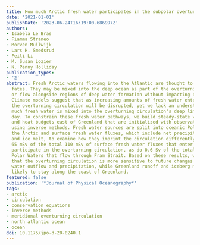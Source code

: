 ```yaml
---
title: How much Arctic fresh water participates in the subpolar overturning circulation?
date: '2021-01-01'
publishDate: '2023-06-24T16:19:00.686997Z'
authors:
- Isabela Le Bras
- Fiamma Straneo
- Morven Muilwijk
- Lars H. Smedsrud
- Feili Li
- M. Susan Lozier
- N. Penny Holliday
publication_types:
- '2'
abstract: Fresh Arctic waters flowing into the Atlantic are thought to have two primary
  fates. They may be mixed into the deep ocean as part of the overturning circulation,
  or flow alongside regions of deep water formation without impacting overturning.
  Climate models suggest that as increasing amounts of fresh water enter the Atlantic,
  the overturning circulation will be disrupted, yet we lack an understanding of how
  much fresh water is mixed into the overturning circulation's deep limb in the present
  day. To constrain these fresh water pathways, we build steady-state volume, salt,
  and heat budgets east of Greenland that are initialized with observations and closed
  using inverse methods. Fresh water sources are split into oceanic Polar Waters from
  the Arctic and surface fresh water fluxes, which include net precipitation, runoff,
  and ice melt, to examine how they imprint the circulation differently. We find that
  65 mSv of the total 110 mSv of surface fresh water fluxes that enter our domain
  participate in the overturning circulation, as do 0.6 Sv of the total 1.2 Sv of
  Polar Waters that flow through Fram Strait. Based on these results, we hypothesize
  that the overturning circulation is more sensitive to future changes in Arctic fresh
  water outflow and precipitation, while Greenland runoff and iceberg melt are more
  likely to stay along the coast of Greenland.
featured: false
publication: '*Journal of Physical Oceanography*'
tags:
- arctic
- circulation
- conservation equations
- inverse methods
- meridional overturning circulation
- north atlantic ocean
- ocean
doi: 10.1175/jpo-d-20-0240.1
---
```


